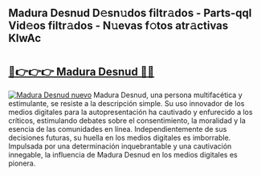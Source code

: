## Madura Desnud D𝚎sn𝚞dos filtr𝚊dos - Parts-qql Vid𝚎os filtr𝚊dos - N𝚞evas f𝚘tos atr𝚊ctivas KlwAc

# <h2><a href="http://mb4aay0.tromn.icu/?c=Madura+Desnud">🔗👉👉👉 Madura Desnud 🔗🔗</a></h2>

[![Madura Desnud nuevo](https://i.imgur.com/pEAQMta.gif)](http://mb4aay0.tromn.icu/?c=Madura+Desnud)
Madura Desnud, una persona multifacética y estimulante, se resiste a la descripción simple. Su uso innovador de los medios digitales para la autopresentación ha cautivado y enfurecido a los críticos, estimulando debates sobre el consentimiento, la moralidad y la esencia de las comunidades en línea. Independientemente de sus decisiones futuras, su huella en los medios digitales es imborrable. Impulsada por una determinación inquebrantable y una cautivación innegable, la influencia de Madura Desnud en los medios digitales es pionera.
